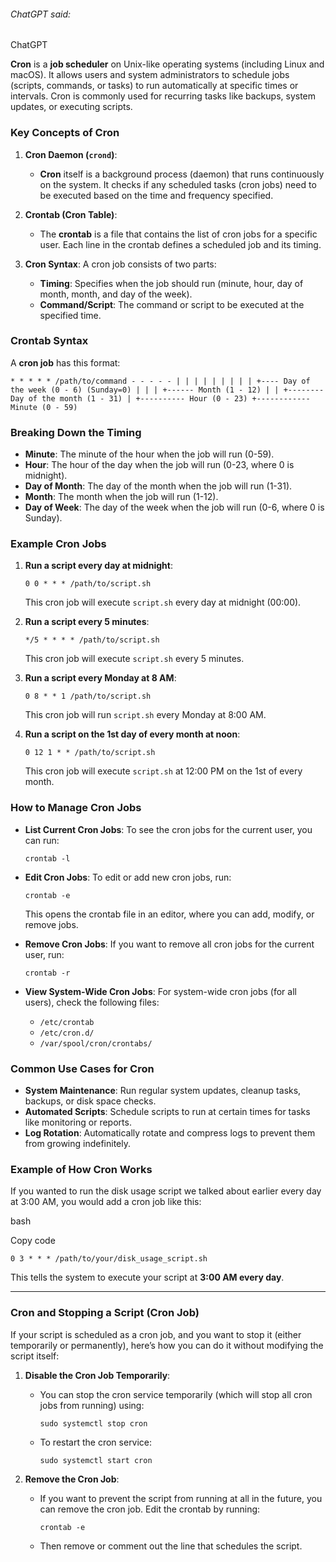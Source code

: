 ###### ChatGPT said:

ChatGPT

**Cron** is a **job scheduler** on Unix-like operating systems (including Linux and macOS). It allows users and system administrators to schedule jobs (scripts, commands, or tasks) to run automatically at specific times or intervals. Cron is commonly used for recurring tasks like backups, system updates, or executing scripts.

### Key Concepts of Cron

1. **Cron Daemon (`crond`)**:
    
    - **Cron** itself is a background process (daemon) that runs continuously on the system. It checks if any scheduled tasks (cron jobs) need to be executed based on the time and frequency specified.
2. **Crontab (Cron Table)**:
    
    - The **crontab** is a file that contains the list of cron jobs for a specific user. Each line in the crontab defines a scheduled job and its timing.
3. **Cron Syntax**: A cron job consists of two parts:
    
    - **Timing**: Specifies when the job should run (minute, hour, day of month, month, and day of the week).
    - **Command/Script**: The command or script to be executed at the specified time.

### Crontab Syntax

A **cron job** has this format:

`* * * * * /path/to/command - - - - - | | | | | | | | | +---- Day of the week (0 - 6) (Sunday=0) | | | +------ Month (1 - 12) | | +-------- Day of the month (1 - 31) | +---------- Hour (0 - 23) +------------ Minute (0 - 59)`

### Breaking Down the Timing

- **Minute**: The minute of the hour when the job will run (0-59).
- **Hour**: The hour of the day when the job will run (0-23, where 0 is midnight).
- **Day of Month**: The day of the month when the job will run (1-31).
- **Month**: The month when the job will run (1-12).
- **Day of Week**: The day of the week when the job will run (0-6, where 0 is Sunday).

### Example Cron Jobs

1. **Run a script every day at midnight**:
    
    `0 0 * * * /path/to/script.sh`
    
    This cron job will execute `script.sh` every day at midnight (00:00).
    
2. **Run a script every 5 minutes**:
    
    `*/5 * * * * /path/to/script.sh`
    
    This cron job will execute `script.sh` every 5 minutes.
    
3. **Run a script every Monday at 8 AM**:
    
    `0 8 * * 1 /path/to/script.sh`
    
    This cron job will run `script.sh` every Monday at 8:00 AM.
    
4. **Run a script on the 1st day of every month at noon**:
    
    `0 12 1 * * /path/to/script.sh`
    
    This cron job will execute `script.sh` at 12:00 PM on the 1st of every month.
    

### How to Manage Cron Jobs

- **List Current Cron Jobs**: To see the cron jobs for the current user, you can run:
    
    
    `crontab -l`
    
- **Edit Cron Jobs**: To edit or add new cron jobs, run:
    
    `crontab -e`
    
    This opens the crontab file in an editor, where you can add, modify, or remove jobs.
    
- **Remove Cron Jobs**: If you want to remove all cron jobs for the current user, run:
    
    
    `crontab -r`
    
- **View System-Wide Cron Jobs**: For system-wide cron jobs (for all users), check the following files:
    
    - `/etc/crontab`
    - `/etc/cron.d/`
    - `/var/spool/cron/crontabs/`

### Common Use Cases for Cron

- **System Maintenance**: Run regular system updates, cleanup tasks, backups, or disk space checks.
- **Automated Scripts**: Schedule scripts to run at certain times for tasks like monitoring or reports.
- **Log Rotation**: Automatically rotate and compress logs to prevent them from growing indefinitely.

### Example of How Cron Works

If you wanted to run the disk usage script we talked about earlier every day at 3:00 AM, you would add a cron job like this:

bash

Copy code

`0 3 * * * /path/to/your/disk_usage_script.sh`

This tells the system to execute your script at **3:00 AM every day**.

---

### Cron and Stopping a Script (Cron Job)

If your script is scheduled as a cron job, and you want to stop it (either temporarily or permanently), here’s how you can do it without modifying the script itself:

1. **Disable the Cron Job Temporarily**:
    
    - You can stop the cron service temporarily (which will stop all cron jobs from running) using:
        
        `sudo systemctl stop cron`
        
    - To restart the cron service:
        
        `sudo systemctl start cron`
        
2. **Remove the Cron Job**:
    
    - If you want to prevent the script from running at all in the future, you can remove the cron job. Edit the crontab by running:
        
        `crontab -e`
        
    - Then remove or comment out the line that schedules the script.